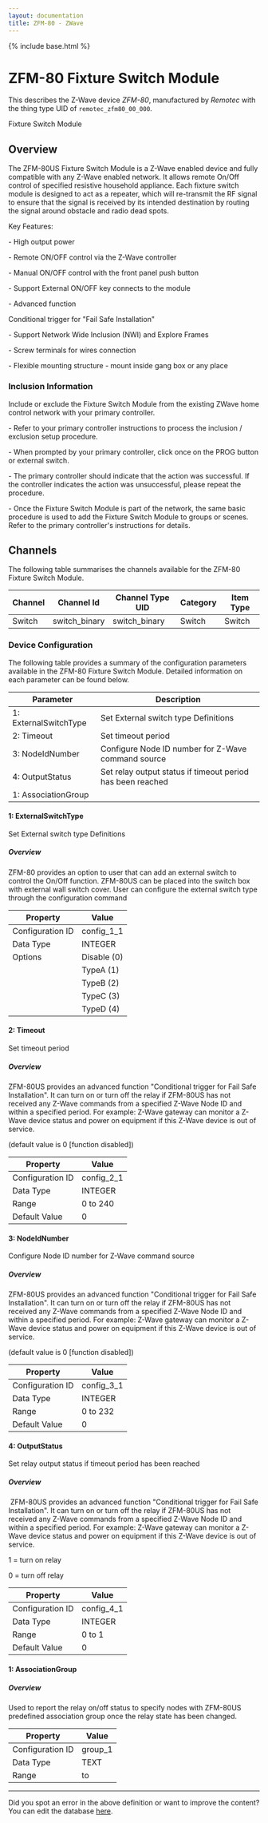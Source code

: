 ```yaml
---
layout: documentation
title: ZFM-80 - ZWave
---
```


{% include base.html %}

# ZFM-80 Fixture Switch Module

This describes the Z-Wave device *ZFM-80*, manufactured by *Remotec* with the thing type UID of ```remotec_zfm80_00_000```. 

Fixture Switch Module  


## Overview 

The ZFM-80US Fixture Switch Module is a Z-Wave enabled device and fully compatible with any Z-Wave enabled network. It allows remote On/Off control of specified resistive household appliance. Each fixture switch module is designed to act as a repeater, which will re-transmit the RF signal to ensure that the signal is received by its intended destination by routing the signal around obstacle and radio dead spots.

Key Features:

\- High output power

\- Remote ON/OFF control via the Z-Wave controller

\- Manual ON/OFF control with the front panel push button

\- Support External ON/OFF key connects to the module

\- Advanced function

Conditional trigger for "Fail Safe Installation"

\- Support Network Wide Inclusion (NWI) and Explore Frames

\- Screw terminals for wires connection

\- Flexible mounting structure - mount inside gang box or any place

  


### Inclusion Information 

Include or exclude the Fixture Switch Module from the existing ZWave home control network with your primary controller.

\- Refer to your primary controller instructions to process the inclusion / exclusion setup procedure.

\- When prompted by your primary controller, click once on the PROG button or external switch.

\- The primary controller should indicate that the action was successful. If the controller indicates the action was unsuccessful, please repeat the procedure.

\- Once the Fixture Switch Module is part of the network, the same basic procedure is used to add the Fixture Switch Module to groups or scenes. Refer to the primary controller's instructions for details.


## Channels
The following table summarises the channels available for the ZFM-80 Fixture Switch Module.

| Channel | Channel Id | Channel Type UID | Category | Item Type |
|---------|------------|------------------|----------|-----------|
| Switch | switch_binary | switch_binary | Switch | Switch |


### Device Configuration
The following table provides a summary of the configuration parameters available in the ZFM-80 Fixture Switch Module.
Detailed information on each parameter can be found below.

| Parameter   | Description |
|-------------|-------------|
| 1: ExternalSwitchType | Set External switch type Definitions |
| 2: Timeout | Set timeout period |
| 3: NodeIdNumber | Configure Node ID number for Z-Wave command source |
| 4: OutputStatus | Set relay output status if timeout period has been reached |
| 1: AssociationGroup |  |


#### 1: ExternalSwitchType

Set External switch type Definitions  


##### Overview 

ZFM-80 provides an option to user that can add an external switch to control the On/Off function. ZFM-80US can be placed into the switch box with external wall switch cover. User can configure the external switch type through the configuration command


| Property         | Value    |
|------------------|----------|
| Configuration ID | config_1_1 |
| Data Type        | INTEGER || Default Value | 3 |
| Options | Disable (0) |
|  | TypeA (1) |
|  | TypeB (2) |
|  | TypeC (3) |
|  | TypeD (4) |


#### 2: Timeout

Set timeout period  


##### Overview 

ZFM-80US provides an advanced function "Conditional trigger for Fail Safe Installation". It can turn on or turn off the relay if ZFM-80US has not received any Z-Wave commands from a specified Z-Wave Node ID and within a specified period. For example: Z-Wave gateway can monitor a Z-Wave device status and power on equipment if this Z-Wave device is out of service.

(default value is 0 \[function disabled\])


| Property         | Value    |
|------------------|----------|
| Configuration ID | config_2_1 |
| Data Type        | INTEGER |
| Range | 0 to 240 |
| Default Value | 0 |


#### 3: NodeIdNumber

Configure Node ID number for Z-Wave command source  


##### Overview 

ZFM-80US provides an advanced function "Conditional trigger for Fail Safe Installation". It can turn on or turn off the relay if ZFM-80US has not received any Z-Wave commands from a specified Z-Wave Node ID and within a specified period. For example: Z-Wave gateway can monitor a Z-Wave device status and power on equipment if this Z-Wave device is out of service.

(default value is 0 \[function disabled\])


| Property         | Value    |
|------------------|----------|
| Configuration ID | config_3_1 |
| Data Type        | INTEGER |
| Range | 0 to 232 |
| Default Value | 0 |


#### 4: OutputStatus

Set relay output status if timeout period has been reached  


##### Overview 

 ZFM-80US provides an advanced function "Conditional trigger for Fail Safe Installation". It can turn on or turn off the relay if ZFM-80US has not received any Z-Wave commands from a specified Z-Wave Node ID and within a specified period. For example: Z-Wave gateway can monitor a Z-Wave device status and power on equipment if this Z-Wave device is out of service.

1 = turn on relay

0 = turn off relay


| Property         | Value    |
|------------------|----------|
| Configuration ID | config_4_1 |
| Data Type        | INTEGER |
| Range | 0 to 1 |
| Default Value | 0 |


#### 1: AssociationGroup

  


##### Overview 

Used to report the relay on/off status to specify nodes with ZFM-80US predefined association group once the relay state has been changed.


| Property         | Value    |
|------------------|----------|
| Configuration ID | group_1 |
| Data Type        | TEXT |
| Range |  to  |


---

Did you spot an error in the above definition or want to improve the content?
You can edit the database [here](http://www.cd-jackson.com/index.php/zwave/zwave-device-database/zwave-device-list/devicesummary/448).
